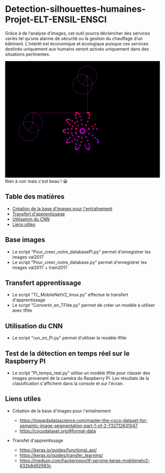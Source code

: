 # Detection-silhouettes-humaines-Projet-ELT-ENSIL-ENSCI
Grâce à de l’analyse d’images, cet outil pourra déclencher des services variés tel qu’une alarme de sécurité ou la gestion du chauffage d’un bâtiment. L’intérêt est économique et écologique puisque ces services destinés uniquement aux humains seront activés uniquement dans des situations pertinentes.

<center>
<img src="https://github.com/Nairolf-Flo/Detection-silhouettes-humaines-Projet-ELT-ENSIL-ENSCI/blob/main/dft_sf_feu.gif" alt="Banner">
</center>
Rien à voir mais c'est beau ! 😀

## Table des matières
* [Création de la base d'images pour l'entraînement](#base-images)
* [Transfert d'apprentissage](#transfert-apprentissage)
* [Utilisation du CNN](#utilisation-du-cnn)
* [Liens utiles](#liens-utiles)

## Base images

 - Le script "Pour_creer_notre_databasePI.py" permet d'enregistrer les images val2017
 - Le script "Pour_creer_notre_database.py" permet d'enregistrer les images val2017 + train2017

## Transfert apprentissage

 - Le script "TL_MobileNetV2_linux.py" effectue le transfert d'apprentissage
 - Le script "Convertir_en_TFlite.py" permet de créer un modèle à utiliser avec tflite 
 
## Utilisation du CNN

 - Le script "run_on_Pi.py" permet d'utiliser le modèle tflite
 
 ## Test de la détection en temps réel sur le Raspberry PI

 - Le script "PI_temps_reel.py" utilise un modèle tflite pour classer des images provenant de la caméra du Raspberry PI. Les résultats de la classification s'affichent dans la console et sur l'écran. 	
 
## Liens utiles

- Création de la base d'images pour l'entaînement
	- https://towardsdatascience.com/master-the-coco-dataset-for-semantic-image-segmentation-part-1-of-2-732712631047
	- https://cocodataset.org/#format-data

 - Transfet d'apprentissage
	- https://keras.io/guides/functional_api/
	- https://keras.io/guides/transfer_learning/
	- https://medium.com/hackernoon/tf-serving-keras-mobilenetv2-632b8d92983c
